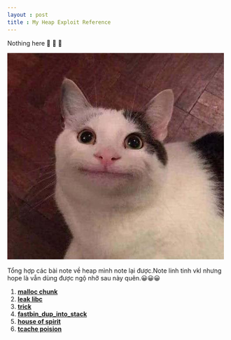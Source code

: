 ```yaml
---
layout : post 
title : My Heap Exploit Reference  
--- 
```


Nothing here  📢 📢 📢  

![](/img/meo12.jpg)  

Tổng hợp các bài note về heap mình note lại được.Note linh tinh vkl nhưng hope là vẫn dùng được ngộ nhỡ sau này quên.😀😀😀  

1. [**malloc chunk**](https://hacmao.pw/Pwnable/heap/malloc_chunk/)  
2. [**leak libc**](https://hacmao.pw/Pwnable/heap/leak_libc/)   
3. [**trick**](https://hacmao.pw/Pwnable/heap/trick/)   
4. [**fastbin_dup_into_stack**](https://hacmao.pw/Pwnable/heap/fastbin_dup_into_stack/)   
5. [**house of spirit**](https://hacmao.pw/Pwnable/heap/house_of_spirit/)  
5. [**tcache poision**](https://hacmao.pw/Pwnable/heap/tcache_poision/)     



